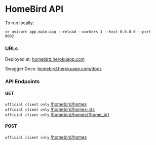 # HomeBird API

To run locally:

```angular2html
>> uvicorn app.main:app --reload --workers 1 --host 0.0.0.0 --port 8002
```

### URLs

Deployed at: [homebird.herokuapp.com](homebird.herokuapp.com)

Swagger Docs: [homebird.herokuapp.com/docs](homebird.herokuapp.com/docs)

### API Endpoints

#### GET
`official client only` [/homebird/homes](#get-all-homes-datajson) <br/>
`official client only` [/homebird/homes-ids](#get-all-homes-ids-datajson) <br/>
`official client only` [/homebird/homes/{home_id}](#get-home-by-id-datajson) <br/>

#### POST
`official client only` [/homebird/homes](#post-add-home-trialjson) <br/>
